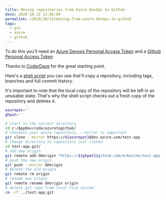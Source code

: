 ```yaml
---
title: Moving repositories from Azure DevOps to Github
date: 2020-10-15 21:05:00
permalink: /2020/10/15/moving-from-azure-devops-to-github
tags:
  - git
  - azure
  - github
---
```


To do this you'll need an [Azure Devops Personal Access Token](https://docs.microsoft.com/en-us/azure/devops/organizations/accounts/use-personal-access-tokens-to-authenticate?view=azure-devops&tabs=preview-page) and a [Github Personal Access Token](https://docs.github.com/en/free-pro-team@latest/github/authenticating-to-github/creating-a-personal-access-token)

Thanks to [CoderDave](https://github.com/n3wt0n/AzureDevOpsToGitHubRepoMigrator) for the great starting point.

Here's a [shell script](https://www.shellscript.sh/) you can use that'll copy a repository, including tags, branches and full commit history.

It's important to note that the local copy of the repository will be left in an unusable state. That's why the shell script checks out a fresh copy of the repository and deletes it.

```bash
azurepat=''
ghpat=''

# start in the correct directory
cd c:/AppDev/code/azuretogithub/
# checkout your azure repository, --mirror is important
git clone --mirror https://${azurepat}@dev.azure.com/test-app
# change directory to repository just cloned
cd test-app.git/
# add new origin
git remote add GHorigin "https://${ghpat}@github.com/mrbusche/test-app.git"
# push the new origin
git push --mirror GHorigin
# delete the old origin
git remote rm origin
# rename new origin
git remote rename GHorigin origin
# delete git repo from local file system
rm -rf ../test-app.git
```
